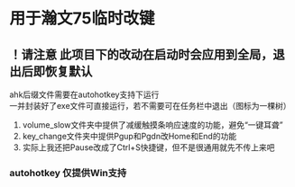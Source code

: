 # 用于瀚文75临时改键
## ！请注意 此项目下的改动在启动时会应用到全局，退出后即恢复默认

 ahk后缀文件需要在autohotkey支持下运行</br>
 一并封装好了exe文件可直接运行，若不需要可在任务栏中退出（图标为一棵树）
 
 1. volume_slow文件夹中提供了减缓触摸条响应速度的功能，避免“一键耳聋”
 2. key_change文件夹中提供Pgup和Pgdn改Home和End的功能
 3. 实际上我还把Pause改成了Ctrl+S快捷键，但不是很通用就先不传上来吧

### autohotkey 仅提供Win支持

